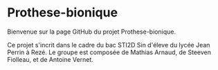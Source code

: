 # Prothese-bionique

Bienvenue  sur la page GitHub du projet Prothese-bionique.

Ce projet s'incrit dans le cadre du bac STI2D Sin d'éleve du lycée Jean Perrin à Rezé.
Le groupe est composée de Mathias Arnaud, de Steeven Fiolleau, et de Antoine Vernet.
